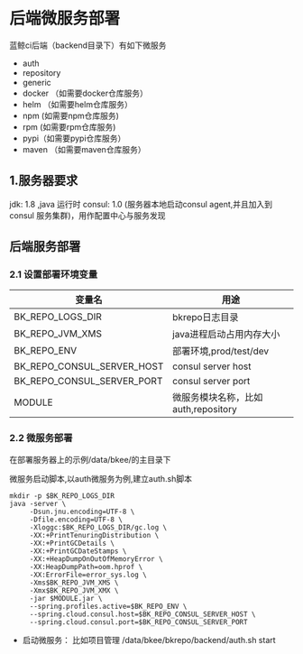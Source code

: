 # 后端微服务部署

蓝鲸ci后端（backend目录下）有如下微服务
- auth
- repository
- generic 
- docker （如需要docker仓库服务）
- helm （如需要helm仓库服务）
- npm (如需要npm仓库服务)
- rpm (如需要rpm仓库服务)
- pypi（如需要pypi仓库服务）
- maven （如需要maven仓库服务）

## 1.服务器要求

jdk: 1.8 ,java 运行时
consul: 1.0 (服务器本地启动consul agent,并且加入到consul 服务集群)，用作配置中心与服务发现


## 后端服务部署

### 2.1 设置部署环境变量

|   变量名   |  用途     |
| ------------ | ---------------- |
|BK_REPO_LOGS_DIR|bkrepo日志目录|
|BK_REPO_JVM_XMS|java进程启动占用内存大小|
|BK_REPO_ENV|部署环境,prod/test/dev|
|BK_REPO_CONSUL_SERVER_HOST|consul server host|
|BK_REPO_CONSUL_SERVER_PORT |consul server port|
|MODULE |微服务模块名称，比如auth,repository|

### 2.2 微服务部署

在部署服务器上的示例/data/bkee/的主目录下

微服务启动脚本,以auth微服务为例,建立auth.sh脚本

```shell 
mkdir -p $BK_REPO_LOGS_DIR
java -server \
     -Dsun.jnu.encoding=UTF-8 \
     -Dfile.encoding=UTF-8 \
     -Xloggc:$BK_REPO_LOGS_DIR/gc.log \
     -XX:+PrintTenuringDistribution \
     -XX:+PrintGCDetails \
     -XX:+PrintGCDateStamps \
     -XX:+HeapDumpOnOutOfMemoryError \
     -XX:HeapDumpPath=oom.hprof \
     -XX:ErrorFile=error_sys.log \
     -Xms$BK_REPO_JVM_XMS \
     -Xmx$BK_REPO_JVM_XMX \
     -jar $MODULE.jar \
     --spring.profiles.active=$BK_REPO_ENV \
     --spring.cloud.consul.host=$BK_REPO_CONSUL_SERVER_HOST \
     --spring.cloud.consul.port=$BK_REPO_CONSUL_SERVER_PORT
```
- 启动微服务： 比如项目管理 /data/bkee/bkrepo/backend/auth.sh start

